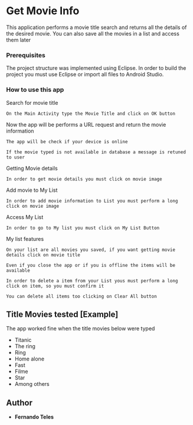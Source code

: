 # Get Movie Info

This application performs a movie title search and returns all the details of the desired movie. You can also save all the movies in a list and access them later

### Prerequisites

The project structure was implemented using Eclipse. In order to build the project you must use Eclipse or import all files to Android Studio.

### How to use this app

Search for movie title
```
On the Main Activity type the Movie Title and click on OK button
```
Now the app will be performs a URL request and return the movie information

```
The app will be check if your device is online
```

```
If the movie typed is not available in database a message is retuned to user
```
Getting Movie details
```
In order to get movie details you must click on movie image
```

Add movie to My List
```
In order to add movie information to List you must perform a long click on movie image
```

Access My List
```
In order to go to My list you must click on My List Button
```

My list features

```
On your list are all movies you saved, if you want getting movie details click on movie title
```

```
Even if you close the app or if you is offline the items will be available
```

```
In order to delete a item from your List yous must perform a long click on item, so you must confirm it
```

```
You can delete all items too clicking on Clear All button
```

## Title Movies tested [Example]

The app worked fine when the title movies below were typed

- Titanic
- The ring
- Ring
- Home alone
- Fast
- Filme
- Star
- Among others

## Author

* **Fernando Teles**

